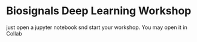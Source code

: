 # Biosignals Deep Learning Workshop

just open a jupyter notebook snd start your workshop. You may open it in Collab
